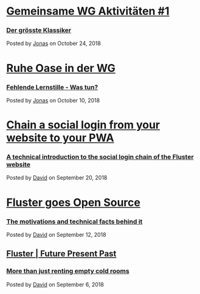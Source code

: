 # [Gemeinsame WG Aktivitäten #1](/blog/post/wg-uno)
### [Der grösste Klassiker](/blog/post/wg-uno)
Posted by [Jonas](mailto:info@fluster.io) on October 24, 2018

# [Ruhe Oase in der WG](/blog/post/wg-ruhezeit)
### [Fehlende Lernstille - Was tun?](/blog/post/wg-ruhezeit)
Posted by [Jonas](mailto:info@fluster.io) on October 10, 2018

# [Chain a social login from your website to your PWA](/blog/post/fluster-tech-chain-social-login-pwa)
### [A technical introduction to the social login chain of the Fluster website](/blog/post/fluster-tech-chain-social-login-pwa)
Posted by [David](mailto:david@fluster.io) on September 20, 2018

# [Fluster goes Open Source](/blog/post/fluster-goes-open-source)
### [The motivations and technical facts behind it](/blog/post/fluster-goes-open-source)
Posted by [David](mailto:david@fluster.io) on September 12, 2018

## [Fluster | Future Present Past](/blog/post/fluster-future-present-past)
### [More than just renting empty cold rooms](/blog/post/fluster-future-present-past)
Posted by [David](mailto:david@fluster.io) on September 6, 2018
